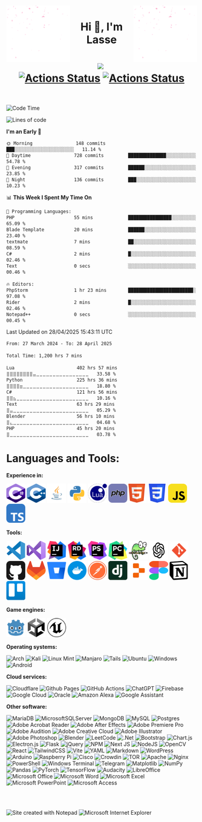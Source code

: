 <img src="resources/animation.gif" align="left" width="168" height="148"/>
<img src="resources/animation.gif" align="right" width="168" height="148"/>
<div align="center">

# Hi 👋, I'm Lasse<br><br>![](https://komarev.com/ghpvc/?username=lassethorlepik&color=blue&style=plastic)&nbsp;[![Actions Status](https://github.com/lassethorlepik/lassethorlepik/actions/workflows/waka.yml/badge.svg)](https://github.com/lassethorlepik/lassethorlepik/actions)&nbsp;[![Actions Status](https://github.com/lassethorlepik/lassethorlepik/actions/workflows/waka-simple.yml/badge.svg)](https://github.com/lassethorlepik/lassethorlepik/actions)<br><br>

</div>

<!--START_SECTION:waka-->
![Code Time](http://img.shields.io/badge/Code%20Time-1%2C197%20hrs%202%20mins-blue)

![Lines of code](https://img.shields.io/badge/From%20Hello%20World%20I%27ve%20Written-15.1%20million%20lines%20of%20code-blue)

**I'm an Early 🐤** 

```text
🌞 Morning                148 commits         ███░░░░░░░░░░░░░░░░░░░░░░   11.14 % 
🌆 Daytime                728 commits         ██████████████░░░░░░░░░░░   54.78 % 
🌃 Evening                317 commits         ██████░░░░░░░░░░░░░░░░░░░   23.85 % 
🌙 Night                  136 commits         ███░░░░░░░░░░░░░░░░░░░░░░   10.23 % 
```


📊 **This Week I Spent My Time On** 

```text
💬 Programming Languages: 
PHP                      55 mins             ████████████████░░░░░░░░░   65.09 % 
Blade Template           20 mins             ██████░░░░░░░░░░░░░░░░░░░   23.40 % 
textmate                 7 mins              ██░░░░░░░░░░░░░░░░░░░░░░░   08.59 % 
C#                       2 mins              █░░░░░░░░░░░░░░░░░░░░░░░░   02.46 % 
Text                     0 secs              ░░░░░░░░░░░░░░░░░░░░░░░░░   00.46 % 

🔥 Editors: 
PhpStorm                 1 hr 23 mins        ████████████████████████░   97.08 % 
Rider                    2 mins              █░░░░░░░░░░░░░░░░░░░░░░░░   02.46 % 
Notepad++                0 secs              ░░░░░░░░░░░░░░░░░░░░░░░░░   00.45 % 
```


 Last Updated on 28/04/2025 15:43:11 UTC
<!--END_SECTION:waka-->

<!--START_SECTION:waka-simple-->

```text
From: 27 March 2024 - To: 28 April 2025

Total Time: 1,200 hrs 7 mins

Lua                       402 hrs 57 mins ⣿⣿⣿⣿⣿⣿⣿⣿⣤⣀⣀⣀⣀⣀⣀⣀⣀⣀⣀⣀⣀⣀⣀⣀⣀   33.58 %
Python                    225 hrs 36 mins ⣿⣿⣿⣿⣶⣀⣀⣀⣀⣀⣀⣀⣀⣀⣀⣀⣀⣀⣀⣀⣀⣀⣀⣀⣀   18.80 %
C#                        121 hrs 56 mins ⣿⣿⣦⣀⣀⣀⣀⣀⣀⣀⣀⣀⣀⣀⣀⣀⣀⣀⣀⣀⣀⣀⣀⣀⣀   10.16 %
Text                      63 hrs 29 mins  ⣿⣤⣀⣀⣀⣀⣀⣀⣀⣀⣀⣀⣀⣀⣀⣀⣀⣀⣀⣀⣀⣀⣀⣀⣀   05.29 %
Blender                   56 hrs 10 mins  ⣿⣄⣀⣀⣀⣀⣀⣀⣀⣀⣀⣀⣀⣀⣀⣀⣀⣀⣀⣀⣀⣀⣀⣀⣀   04.68 %
PHP                       45 hrs 20 mins  ⣿⣀⣀⣀⣀⣀⣀⣀⣀⣀⣀⣀⣀⣀⣀⣀⣀⣀⣀⣀⣀⣀⣀⣀⣀   03.78 %
```

<!--END_SECTION:waka-simple-->

# Languages and Tools:

**Experience in:**

<img src="svg/csharp.svg" alt="csharp" width="50" height="50"/>&nbsp;<img src="svg/cplusplus.svg" alt="cplusplus" width="50" height="50"/>&nbsp;<img src="svg/java.svg" alt="java" width="50" height="50"/>&nbsp;<img src="svg/python.svg" alt="python" width="50" height="50"/>&nbsp;<img src="svg/lua.svg" alt="lua" width="50" height="50"/>&nbsp;<img src="svg/php.svg" alt="php" width="50" height="50"/><img src="svg/html5.svg" alt="html5" width="50" height="50"/>&nbsp;<img src="svg/css3.svg" alt="css3" width="50" height="50"/>&nbsp;<img src="svg/javascript.svg" alt="javascript" width="50" height="50"/>&nbsp;<img src="svg/typescript.svg" alt="typescript" width="50" height="50"/>

**Tools:**

<img src="svg/visualstudiocode.svg" alt="visualstudiocode" width="50" height="50"/>&nbsp;<img src="svg/visualstudio.svg" alt="visualstudio" width="50" height="50"/>&nbsp;<img src="svg/intellijidea.svg" alt="IntelliJIDEAIcon" width="50" height="50"/>&nbsp;<img src="svg/rider.svg" alt="rider" width="50" height="50"/>&nbsp;<img src="svg/phpstorm.svg" alt="phpstorm" width="50" height="50"/>&nbsp;<img src="svg/pycharm.svg" alt="pycharm" width="50" height="50"/>&nbsp;<img src="svg/notepadplusplus.svg" alt="notepadplusplus" width="50" height="50"/>&nbsp;<img src="svg/openai.svg" alt="openai" width="50" height="50"/>&nbsp;<img src="svg/git.svg" alt="git" width="50" height="50"/>&nbsp;<img src="svg/github.svg" alt="github" width="50" height="50"/>&nbsp;<img src="svg/gitlab.svg" alt="gitlab" width="50" height="50"/>&nbsp;<img src="svg/bitbucket.svg" alt="bitbucket" width="50" height="50"/>&nbsp;<img src="svg/docker.svg" alt="docker" width="50" height="50"/>&nbsp;<img src="svg/postman.svg" alt="postman" width="50" height="50"/>&nbsp;<img src="svg/django.svg" alt="django" width="50" height="50"/>&nbsp;<img src="svg/replit.svg" alt="replit" width="50" height="50"/>&nbsp;<img src="svg/figma.svg" alt="figma" width="50" height="50"/>&nbsp;<img src="svg/notion.svg" alt="notion" width="50" height="50"/>&nbsp;<img src="svg/trello.svg" alt="trello" width="50" height="50"/>

**Game engines:**

<img src="svg/godot.svg" alt="godot" width="50" height="50"/>&nbsp;<img src="svg/unity.svg" alt="unity" width="50" height="50"/>&nbsp;<img src="svg/unreal.svg" alt="unreal" width="50" height="50"/>

**Operating systems:**

![Arch](https://img.shields.io/badge/Arch%20Linux-1793D1?logo=arch-linux&logoColor=fff&style=for-the-badge)
![Kali](https://img.shields.io/badge/Kali-268BEE?style=for-the-badge&logo=kalilinux&logoColor=white)
![Linux Mint](https://img.shields.io/badge/Linux%20Mint-87CF3E?style=for-the-badge&logo=Linux%20Mint&logoColor=white)
![Manjaro](https://img.shields.io/badge/Manjaro-35BF5C?style=for-the-badge&logo=Manjaro&logoColor=white)
![Tails](https://img.shields.io/badge/Tails%20-56347C?&style=for-the-badge&logo=tails&logoColor=white)
![Ubuntu](https://img.shields.io/badge/Ubuntu-E95420?style=for-the-badge&logo=ubuntu&logoColor=white)
![Windows](https://img.shields.io/badge/Windows-0078D6?style=for-the-badge&logo=windows&logoColor=white)
![Android](https://img.shields.io/badge/Android-3DDC84?style=for-the-badge&logo=android&logoColor=white)

**Cloud services:**

![Cloudflare](https://img.shields.io/badge/Cloudflare-F38020?style=for-the-badge&logo=Cloudflare&logoColor=white)
![Github Pages](https://img.shields.io/badge/github%20pages-121013?style=for-the-badge&logo=github&logoColor=white)
![GitHub Actions](https://img.shields.io/badge/github%20actions-%232671E5.svg?style=for-the-badge&logo=githubactions&logoColor=white)
![ChatGPT](https://img.shields.io/badge/chatGPT-74aa9c?style=for-the-badge&logo=openai&logoColor=white)
![Firebase](https://img.shields.io/badge/firebase-%23039BE5.svg?style=for-the-badge&logo=firebase)
![Google Cloud](https://img.shields.io/badge/GoogleCloud-%234285F4.svg?style=for-the-badge&logo=google-cloud&logoColor=white)
![Oracle](https://img.shields.io/badge/Oracle-F80000?style=for-the-badge&logo=oracle&logoColor=white)
![Amazon Alexa](https://img.shields.io/badge/amazon%20alexa-52b5f7?style=for-the-badge&logo=amazon%20alexa&logoColor=white)
![Google Assistant](https://img.shields.io/badge/google%20assistant-4285F4?style=for-the-badge&logo=google%20assistant&logoColor=white)

**Other software:**

![MariaDB](https://img.shields.io/badge/MariaDB-003545?style=for-the-badge&logo=mariadb&logoColor=white)
![MicrosoftSQLServer](https://img.shields.io/badge/Microsoft%20SQL%20Server-CC2927?style=for-the-badge&logo=microsoft%20sql%20server&logoColor=white)
![MongoDB](https://img.shields.io/badge/MongoDB-%234ea94b.svg?style=for-the-badge&logo=mongodb&logoColor=white)
![MySQL](https://img.shields.io/badge/mysql-4479A1.svg?style=for-the-badge&logo=mysql&logoColor=white)
![Postgres](https://img.shields.io/badge/postgres-%23316192.svg?style=for-the-badge&logo=postgresql&logoColor=white)
![Adobe Acrobat Reader](https://img.shields.io/badge/Adobe%20Acrobat%20Reader-EC1C24.svg?style=for-the-badge&logo=Adobe%20Acrobat%20Reader&logoColor=white)
![Adobe After Effects](https://img.shields.io/badge/Adobe%20After%20Effects-9999FF.svg?style=for-the-badge&logo=Adobe%20After%20Effects&logoColor=white)
![Adobe Premiere Pro](https://img.shields.io/badge/Adobe%20Premiere%20Pro-9999FF.svg?style=for-the-badge&logo=Adobe%20Premiere%20Pro&logoColor=white)
![Adobe Audition](https://img.shields.io/badge/Adobe%20Audition-9999FF.svg?style=for-the-badge&logo=Adobe%20Audition&logoColor=white)
![Adobe Creative Cloud](https://img.shields.io/badge/Adobe%20Creative%20Cloud-DA1F26.svg?style=for-the-badge&logo=Adobe%20Creative%20Cloud&logoColor=white)
![Adobe Illustrator](https://img.shields.io/badge/adobe%20illustrator-%23FF9A00.svg?style=for-the-badge&logo=adobe%20illustrator&logoColor=white)
![Adobe Photoshop](https://img.shields.io/badge/adobe%20photoshop-%2331A8FF.svg?style=for-the-badge&logo=adobe%20photoshop&logoColor=white)
![Blender](https://img.shields.io/badge/blender-%23F5792A.svg?style=for-the-badge&logo=blender&logoColor=white)
![LeetCode](https://img.shields.io/badge/LeetCode-000000?style=for-the-badge&logo=LeetCode&logoColor=#d16c06)
![.Net](https://img.shields.io/badge/.NET-5C2D91?style=for-the-badge&logo=.net&logoColor=white)
![Bootstrap](https://img.shields.io/badge/bootstrap-%238511FA.svg?style=for-the-badge&logo=bootstrap&logoColor=white)
![Chart.js](https://img.shields.io/badge/chart.js-F5788D.svg?style=for-the-badge&logo=chart.js&logoColor=white)
![Electron.js](https://img.shields.io/badge/Electron-191970?style=for-the-badge&logo=Electron&logoColor=white)
![Flask](https://img.shields.io/badge/flask-%23000.svg?style=for-the-badge&logo=flask&logoColor=white)
![jQuery](https://img.shields.io/badge/jquery-%230769AD.svg?style=for-the-badge&logo=jquery&logoColor=white)
![NPM](https://img.shields.io/badge/NPM-%23CB3837.svg?style=for-the-badge&logo=npm&logoColor=white)
![Next JS](https://img.shields.io/badge/Next-black?style=for-the-badge&logo=next.js&logoColor=white)
![NodeJS](https://img.shields.io/badge/node.js-6DA55F?style=for-the-badge&logo=node.js&logoColor=white)
![OpenCV](https://img.shields.io/badge/opencv-%23white.svg?style=for-the-badge&logo=opencv&logoColor=white)
![React](https://img.shields.io/badge/react-%2320232a.svg?style=for-the-badge&logo=react&logoColor=%2361DAFB)
![TailwindCSS](https://img.shields.io/badge/tailwindcss-%2338B2AC.svg?style=for-the-badge&logo=tailwind-css&logoColor=white)
![Vite](https://img.shields.io/badge/vite-%23646CFF.svg?style=for-the-badge&logo=vite&logoColor=white)
![YAML](https://img.shields.io/badge/yaml-%23ffffff.svg?style=for-the-badge&logo=yaml&logoColor=151515)
![Markdown](https://img.shields.io/badge/markdown-%23000000.svg?style=for-the-badge&logo=markdown&logoColor=white)
![WordPress](https://img.shields.io/badge/WordPress-%23117AC9.svg?style=for-the-badge&logo=WordPress&logoColor=white)
![Arduino](https://img.shields.io/badge/-Arduino-00979D?style=for-the-badge&logo=Arduino&logoColor=white)
![Raspberry Pi](https://img.shields.io/badge/-RaspberryPi-C51A4A?style=for-the-badge&logo=Raspberry-Pi)
![Cisco](https://img.shields.io/badge/cisco-%23049fd9.svg?style=for-the-badge&logo=cisco&logoColor=black)
![Crowdin](https://img.shields.io/badge/Crowdin-2E3340.svg?style=for-the-badge&logo=Crowdin&logoColor=white)
![TOR](https://img.shields.io/badge/tor-%237E4798.svg?style=for-the-badge&logo=tor-project&logoColor=white)
![Apache](https://img.shields.io/badge/apache-%23D42029.svg?style=for-the-badge&logo=apache&logoColor=white)
![Nginx](https://img.shields.io/badge/nginx-%23009639.svg?style=for-the-badge&logo=nginx&logoColor=white)
![PowerShell](https://img.shields.io/badge/PowerShell-%235391FE.svg?style=for-the-badge&logo=powershell&logoColor=white)
![Windows Terminal](https://img.shields.io/badge/Windows%20Terminal-%234D4D4D.svg?style=for-the-badge&logo=windows-terminal&logoColor=white)
![Telegram](https://img.shields.io/badge/Telegram-2CA5E0?style=for-the-badge&logo=telegram&logoColor=white)
![Matplotlib](https://img.shields.io/badge/Matplotlib-%23ffffff.svg?style=for-the-badge&logo=Matplotlib&logoColor=black)
![NumPy](https://img.shields.io/badge/numpy-%23013243.svg?style=for-the-badge&logo=numpy&logoColor=white)
![Pandas](https://img.shields.io/badge/pandas-%23150458.svg?style=for-the-badge&logo=pandas&logoColor=white)
![PyTorch](https://img.shields.io/badge/PyTorch-%23EE4C2C.svg?style=for-the-badge&logo=PyTorch&logoColor=white)
![TensorFlow](https://img.shields.io/badge/TensorFlow-%23FF6F00.svg?style=for-the-badge&logo=TensorFlow&logoColor=white)
![Audacity](https://img.shields.io/badge/Audacity-0000CC?style=for-the-badge&logo=audacity&logoColor=white)
![LibreOffice](https://img.shields.io/badge/LibreOffice-%2318A303?style=for-the-badge&logo=LibreOffice&logoColor=white)
![Microsoft Office](https://img.shields.io/badge/Microsoft_Office-D83B01?style=for-the-badge&logo=microsoft-office&logoColor=white)
![Microsoft Word](https://img.shields.io/badge/Microsoft_Word-2B579A?style=for-the-badge&logo=microsoft-word&logoColor=white)
![Microsoft Excel](https://img.shields.io/badge/Microsoft_Excel-217346?style=for-the-badge&logo=microsoft-excel&logoColor=white)
![Microsoft PowerPoint](https://img.shields.io/badge/Microsoft_PowerPoint-B7472A?style=for-the-badge&logo=microsoft-powerpoint&logoColor=white)
![Microsoft Access](https://img.shields.io/badge/Microsoft_Access-A4373A?style=for-the-badge&logo=microsoft-access&logoColor=white)

<br><br>

<img src="https://raw.githubusercontent.com/BrunnerLivio/brunnerlivio/master/images/notepad.gif" alt="Site created with Notepad" height="30" /><span>&nbsp;</span><img src="https://raw.githubusercontent.com/BrunnerLivio/brunnerlivio/master/images/ie_logo.gif" alt="Microsoft Internet Explorer" height="30" />
